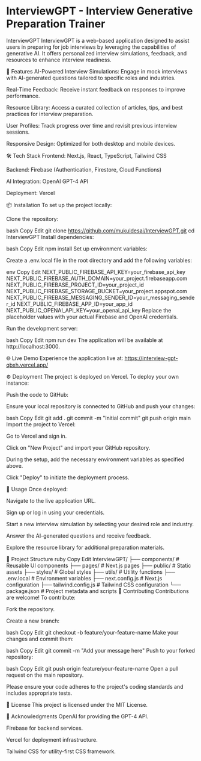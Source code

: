 # InterviewGPT - Interview Generative Preparation Trainer

InterviewGPT
InterviewGPT is a web-based application designed to assist users in preparing for job interviews by leveraging the capabilities of generative AI. It offers personalized interview simulations, feedback, and resources to enhance interview readiness.

🚀 Features
AI-Powered Interview Simulations: Engage in mock interviews with AI-generated questions tailored to specific roles and industries.

Real-Time Feedback: Receive instant feedback on responses to improve performance.

Resource Library: Access a curated collection of articles, tips, and best practices for interview preparation.

User Profiles: Track progress over time and revisit previous interview sessions.

Responsive Design: Optimized for both desktop and mobile devices.

🛠️ Tech Stack
Frontend: Next.js, React, TypeScript, Tailwind CSS

Backend: Firebase (Authentication, Firestore, Cloud Functions)

AI Integration: OpenAI GPT-4 API

Deployment: Vercel

📦 Installation
To set up the project locally:

Clone the repository:

bash
Copy
Edit
git clone https://github.com/mukuldesai/InterviewGPT.git
cd InterviewGPT
Install dependencies:

bash
Copy
Edit
npm install
Set up environment variables:

Create a .env.local file in the root directory and add the following variables:

env
Copy
Edit
NEXT_PUBLIC_FIREBASE_API_KEY=your_firebase_api_key
NEXT_PUBLIC_FIREBASE_AUTH_DOMAIN=your_project.firebaseapp.com
NEXT_PUBLIC_FIREBASE_PROJECT_ID=your_project_id
NEXT_PUBLIC_FIREBASE_STORAGE_BUCKET=your_project.appspot.com
NEXT_PUBLIC_FIREBASE_MESSAGING_SENDER_ID=your_messaging_sender_id
NEXT_PUBLIC_FIREBASE_APP_ID=your_app_id
NEXT_PUBLIC_OPENAI_API_KEY=your_openai_api_key
Replace the placeholder values with your actual Firebase and OpenAI credentials.

Run the development server:

bash
Copy
Edit
npm run dev
The application will be available at http://localhost:3000.

🌐 Live Demo
Experience the application live at: https://interview-gpt-qbxh.vercel.app/

⚙️ Deployment
The project is deployed on Vercel. To deploy your own instance:

Push the code to GitHub:

Ensure your local repository is connected to GitHub and push your changes:

bash
Copy
Edit
git add .
git commit -m "Initial commit"
git push origin main
Import the project to Vercel:

Go to Vercel and sign in.

Click on "New Project" and import your GitHub repository.

During the setup, add the necessary environment variables as specified above.

Click "Deploy" to initiate the deployment process.

🧪 Usage
Once deployed:

Navigate to the live application URL.

Sign up or log in using your credentials.

Start a new interview simulation by selecting your desired role and industry.

Answer the AI-generated questions and receive feedback.

Explore the resource library for additional preparation materials.

📁 Project Structure
ruby
Copy
Edit
InterviewGPT/
├── components/ # Reusable UI components
├── pages/ # Next.js pages
├── public/ # Static assets
├── styles/ # Global styles
├── utils/ # Utility functions
├── .env.local # Environment variables
├── next.config.js # Next.js configuration
├── tailwind.config.js # Tailwind CSS configuration
└── package.json # Project metadata and scripts
🤝 Contributing
Contributions are welcome! To contribute:

Fork the repository.

Create a new branch:

bash
Copy
Edit
git checkout -b feature/your-feature-name
Make your changes and commit them:

bash
Copy
Edit
git commit -m "Add your message here"
Push to your forked repository:

bash
Copy
Edit
git push origin feature/your-feature-name
Open a pull request on the main repository.

Please ensure your code adheres to the project's coding standards and includes appropriate tests.

📄 License
This project is licensed under the MIT License.

🙏 Acknowledgments
OpenAI for providing the GPT-4 API.

Firebase for backend services.

Vercel for deployment infrastructure.

Tailwind CSS for utility-first CSS framework.
